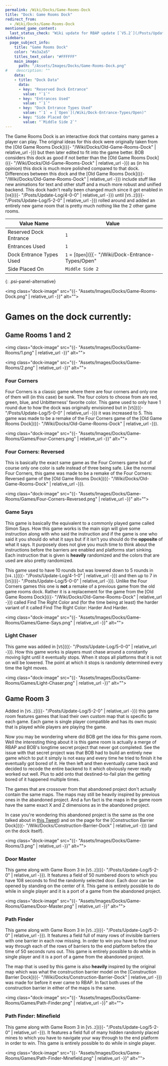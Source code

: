 ```yaml
---
permalink: /Wiki/Docks/Game-Rooms-Dock
title: "Dock: Game Rooms Dock"
redirect_from:
  - /Wiki/Docks/Game-Rooms-Dock
mentioned_game_content:
  last_status_check: "Wiki update for RBAP update [`V5.2`](/Posts/Update-Log/5-2-0)"
sidebars:
  page_subject_info:
    title: "Game Rooms Dock"
    color: "#a3a2a5"
    titles_text_color: "#FFFFFF"
    main_image:
      path: "/Assets/Images/Docks/Game-Rooms-Dock.png"
#    description: ""
    data:
    - title: "Dock Data"
      data:
      - key: "Reserved Dock Entrance"
        value: "`1`"
      - key: "Entrances Used"
        value: "`1`"
      - key: "Dock Entrance Types Used"
        value: "`1` = [`Open`](/Wiki/Dock-Entrance-Types/Open)"
      - key: "Side Placed On"
        value: "`Middle Side 2`"
---
```


The Game Rooms Dock is an interactive dock that contains many games a player can play. The original ideas for this dock were originally taken from the [Old Game Rooms Dock]({{- "/Wiki/Docks/Old-Game-Rooms-Dock" | relative_url -}}) but then later edited to fit into the game better. BOB considers this dock as good if not better than the [Old Game Rooms Dock]({{- "/Wiki/Docks/Old-Game-Rooms-Dock" | relative_url -}}) as (in his opinion) this dock is much more polished compared to that dock. Differences between this dock and the [Old Game Rooms Dock]({{- "/Wiki/Docks/Old-Game-Rooms-Dock" | relative_url -}}) include stuff like new animations for text and other stuff and a much more robust and unified backend. This dock hadn't really been changed much since it got enabled in [`V4`]({{- "/Posts/Update-Log/4-0-0" | relative_url -}}) until [`V5.2`]({{- "/Posts/Update-Log/5-2-0" | relative_url -}}) rolled around and added an entirely new game room that is pretty much nothing like the 2 other game rooms.

| Value Name               | Value |
|-|-|
| Reserved Dock Entrance   | `1` |
| Entrances Used           | `1` |
| Dock Entrance Types Used | `1` = [`Open`]({{- "/Wiki/Dock-Entrance-Types/Open" | relative_url -}}) |
| Side Placed On           | `Middle Side 2` |
{: .psi-panel-alternative}

<img class="dock-image" src="{{- "Assets/Images/Docks/Game-Rooms-Dock.png" | relative_url -}}" alt="">

# Games on the dock currently:

## Game Rooms 1 and 2

<img class="dock-image" src="{{- "Assets/Images/Docks/Game-Rooms/1.png" | relative_url -}}" alt="">

<img class="dock-image" src="{{- "Assets/Images/Docks/Game-Rooms/2.png" | relative_url -}}" alt="">

### Four Corners

Four Corners is a classic game where there are four corners and only one of them will (in this case) be sunk. The four colors to choose from are red, green, blue, and Unbitterness' favorite color. This game used to only have 1 round due to how the dock was originally envisioned but in [`V5`]({{- "/Posts/Update-Log/5-0-0" | relative_url -}}) it was increased to 5. This game was made to be a remake of the Four Corners game of the [Old Game Rooms Dock]({{- "/Wiki/Docks/Old-Game-Rooms-Dock" | relative_url -}}).

<img class="dock-image" src="{{- "Assets/Images/Docks/Game-Rooms/Games/Four-Corners.png" | relative_url -}}" alt="">

### Four Corners: Reversed

This is basically the exact same game as the Four Corners game but of course only one color is safe instead of three being safe. Like the normal Four Corners, this game was made to be a remake of the Four Corners: Reversed game of the [Old Game Rooms Dock]({{- "/Wiki/Docks/Old-Game-Rooms-Dock" | relative_url -}}).

<img class="dock-image" src="{{- "Assets/Images/Docks/Game-Rooms/Games/Four-Corners-Reversed.png" | relative_url -}}" alt="">

### Game Says

This game is basically the equivalent to a commonly played game called Simon Says. How this game works is the main sign will give some instruction along with who said the instruction and if the game is one who said it you should do what it says but if it isn't you should do the **opposite** of what it says. It purposely does not give you much time to think about the instructions before the barriers are enabled and platforms start sinking. Each instruction that is given is **heavily** randomized and the colors that are used are also pretty randomized.

This game used to have 10 rounds but was lowered down to 5 rounds in [`V4.1`]({{- "/Posts/Update-Log/4-1-0" | relative_url -}}) and then up to 7 in [`V5`]({{- "/Posts/Update-Log/5-0-0" | relative_url -}}). Unlike the Four Corners games this one is **not** a remake of a previous game from the old game rooms dock. Rather it is a replacement for the game from the [Old Game Rooms Dock]({{- "/Wiki/Docks/Old-Game-Rooms-Dock" | relative_url -}}) called Find The Right Color and (for the time being at least) the harder variant of it called Find The Right Color: Harder And Harder.

<img class="dock-image" src="{{- "Assets/Images/Docks/Game-Rooms/Games/Game-Says.png" | relative_url -}}" alt="">

### Light Chaser

This game was added in [`V5`]({{- "/Posts/Update-Log/5-0-0" | relative_url -}}). How this game works is players must chase around a constantly moving light until it eventually stops. When it stops all platforms that it is not on will be lowered. The point at which it stops is randomly determined every time the light moves.

<img class="dock-image" src="{{- "Assets/Images/Docks/Game-Rooms/Games/Light-Chaser.png" | relative_url -}}" alt="">

## Game Room 3

Added in [`V5.2`]({{- "/Posts/Update-Log/5-2-0" | relative_url -}}) this game room features games that load their own custom map that is specific to each game. Each game is single player compatible and has its own music that is played while players are playing the game.

Now you may be wondering where did BOB get the idea for this game room. Well the interesting thing about it is this game room is actually a merge of RBAP and BOB's longtime secret project that never got completed. See the issue with that secret project was that BOB had to build an entirely new game which to put it simply is not easy and every time he tried to finish it he eventually got bored of it. He then left and then eventually came back and decided to recode the entire backend to it which obviously never really worked out well. Plus to add onto that destined-to-fail plan the getting bored of it happened multiple times.

The games that are crossover from that abandoned project don't actually contain the same maps. The maps may still be heavily inspired by previous ones in the abandoned project. And a fun fact is the maps in the game room have the same exact X and Z dimensions as in the abandoned project.

In case you're wondering this abandoned project is the same as the one talked about in [this Tweet](https://twitter.com/ThisBeBOB_/status/1369425968931176448)) and on the page for the [Construction Barrier Dock]({{- "/Wiki/Docks/Construction-Barrier-Dock" | relative_url -}}) (and on the dock itself).

<img class="dock-image" src="{{- "Assets/Images/Docks/Game-Rooms/3.png" | relative_url -}}" alt="">

### Door Master

This game along with Game Room 3 in [`V5.2`]({{- "/Posts/Update-Log/5-2-0" | relative_url -}}). It features a field of 50 numbered doors to which you have 108 seconds to find the randomly selected door. Each door can be opened by standing on the center of it. This game is entirely possible to do while in single player and it is a port of a game from the abandoned project.

<img class="dock-image" src="{{- "Assets/Images/Docks/Game-Rooms/Games/Door-Master.png" | relative_url -}}" alt="">

### Path Finder

This game along with Game Room 3 in [`V5.2`]({{- "/Posts/Update-Log/5-2-0" | relative_url -}}). It features a field full of many rows of invisible barriers with one barrier in each row missing. In order to win you have to find your way through each of the rows of barriers to the end platform before the time of 50 seconds runs out. This game is entirely possible to do while in single player and it is a port of a game from the abandoned project.

The map that is used by this game is also **heavily** inspired by the original map which was what the construction barrier model on the [Construction Barrier Dock]({{- "/Wiki/Docks/Construction-Barrier-Dock" | relative_url -}}) was made for before it ever came to RBAP. In fact both uses of the construction barrier in either of the maps is the same.

<img class="dock-image" src="{{- "Assets/Images/Docks/Game-Rooms/Games/Path-Finder.png" | relative_url -}}" alt="">

### Path Finder: Minefield

This game along with Game Room 3 in [`V5.2`]({{- "/Posts/Update-Log/5-2-0" | relative_url -}}). It features a field full of many hidden randomly placed mines to which you have to navigate your way through to the end platform in order to win. This game is entirely possible to do while in single player.

<img class="dock-image" src="{{- "Assets/Images/Docks/Game-Rooms/Games/Path-Finder-Minefield.png" | relative_url -}}" alt="">